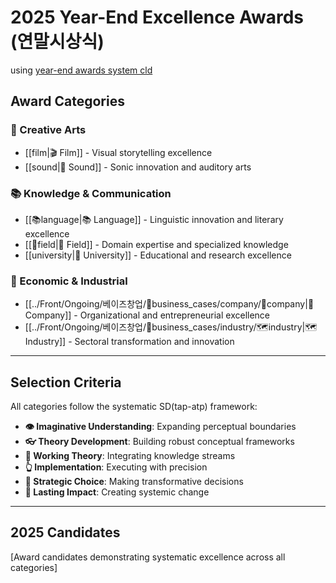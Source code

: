 # 2025 Year-End Excellence Awards (연말시상식)

using [year-end awards system cld](https://claude.ai/chat/784865a1-191f-4fa3-8108-d4e68b717f14)

## Award Categories

### 🎨 Creative Arts
- [[film|🎬 Film]] - Visual storytelling excellence
- [[sound|📣 Sound]] - Sonic innovation and auditory arts

### 📚 Knowledge & Communication
- [[📚language|📚 Language]] - Linguistic innovation and literary excellence
- [[🏑field|🏑 Field]] - Domain expertise and specialized knowledge
- [[university|🏫 University]] - Educational and research excellence

### 💼 Economic & Industrial
- [[../Front/Ongoing/베이즈창업/🙌business_cases/company/🏢company|🏢 Company]] - Organizational and entrepreneurial excellence  
- [[../Front/Ongoing/베이즈창업/🙌business_cases/industry/🗺️industry|🗺️ Industry]] - Sectoral transformation and innovation

---

## Selection Criteria

All categories follow the systematic SD(tap-atp) framework:
- **👁️ Imaginative Understanding**: Expanding perceptual boundaries
- **👓 Theory Development**: Building robust conceptual frameworks
- **🧠 Working Theory**: Integrating knowledge streams
- **👆 Implementation**: Executing with precision
- **🤜 Strategic Choice**: Making transformative decisions
- **💨 Lasting Impact**: Creating systemic change

---

## 2025 Candidates

[Award candidates demonstrating systematic excellence across all categories]
